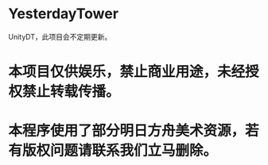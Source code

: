 # YesterdayTower
UnityDT，此项目会不定期更新。
# 本项目仅供娱乐，禁止商业用途，未经授权禁止转载传播。
# 本程序使用了部分明日方舟美术资源，若有版权问题请联系我们立马删除。

